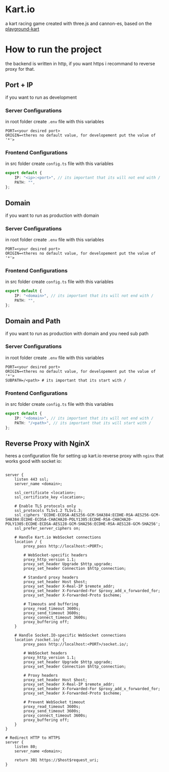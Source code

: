 # Kart.io

a kart racing game created with three.js and cannon-es, based on the [playground-kart](https://itaylayzer.github.io/playground-kart)

# How to run the project

the backend is written in http, if you want https i recommand to reverse proxy for that.

## Port + IP

if you want to run as development

### Server Configurations

in root folder create `.env` file with this variables

```.env
PORT=<your desired port>
ORIGIN=<theres no default value, for developement put the value of '*'>
```

### Frontend Configurations

in src folder create `config.ts` file with this variables

```ts
export default {
	IP: "<ip>:<port>", // its important that its will not end with /
	PATH: "",
};
```

## Domain

if you want to run as production with domain

### Server Configurations

in root folder create `.env` file with this variables

```.env
PORT=<your desired port>
ORIGIN=<theres no default value, for developement put the value of '*'>
```

### Frontend Configurations

in src folder create `config.ts` file with this variables

```ts
export default {
	IP: "<domain>", // its important that its will not end with /
	PATH: "",
};
```

## Domain and Path

if you want to run as production with domain and you need sub path

### Server Configurations

in root folder create `.env` file with this variables

```.env
PORT=<your desired port>
ORIGIN=<theres no default value, for developement put the value of '*'>
SUBPATH=/<path> # its important that its start with /
```

### Frontend Configurations

in src folder create `config.ts` file with this variables

```ts
export default {
	IP: "<domain>", // its important that its will not end with /
	PATH: "/<path>", // its important that its will start with /
};
```

## Reverse Proxy with NginX

heres a configuration file for setting up kart.io reverse proxy with `nginx` that works good with socket io:

```nginx

server {
    listen 443 ssl;
    server_name <domain>;

    ssl_certificate <location>;
    ssl_certificate_key <location>;

    # Enable TLS protocols only
    ssl_protocols TLSv1.2 TLSv1.3;
    ssl_ciphers 'ECDHE-ECDSA-AES256-GCM-SHA384:ECDHE-RSA-AES256-GCM-SHA384:ECDHE-ECDSA-CHACHA20-POLY1305:ECDHE-RSA-CHACHA20-POLY1305:ECDHE-ECDSA-AES128-GCM-SHA256:ECDHE-RSA-AES128-GCM-SHA256';
    ssl_prefer_server_ciphers on;

    # Handle Kart.io WebSocket connections
    location / {
        proxy_pass http://localhost:<PORT>;

        # WebSocket-specific headers
        proxy_http_version 1.1;
        proxy_set_header Upgrade $http_upgrade;
        proxy_set_header Connection $http_connection;

        # Standard proxy headers
        proxy_set_header Host $host;
        proxy_set_header X-Real-IP $remote_addr;
        proxy_set_header X-Forwarded-For $proxy_add_x_forwarded_for;
        proxy_set_header X-Forwarded-Proto $scheme;

        # Timeouts and buffering
        proxy_read_timeout 3600s;
        proxy_send_timeout 3600s;
        proxy_connect_timeout 3600s;
        proxy_buffering off;
    }

    # Handle Socket.IO-specific WebSocket connections
    location /socket.io/ {
        proxy_pass http://localhost:<PORT>/socket.io/;

        # WebSocket headers
        proxy_http_version 1.1;
        proxy_set_header Upgrade $http_upgrade;
        proxy_set_header Connection $http_connection;

        # Proxy headers
        proxy_set_header Host $host;
        proxy_set_header X-Real-IP $remote_addr;
        proxy_set_header X-Forwarded-For $proxy_add_x_forwarded_for;
        proxy_set_header X-Forwarded-Proto $scheme;

        # Prevent WebSocket timeout
        proxy_read_timeout 3600s;
        proxy_send_timeout 3600s;
        proxy_connect_timeout 3600s;
        proxy_buffering off;
    }
}

# Redirect HTTP to HTTPS
server {
    listen 80;
    server_name <domain>;

    return 301 https://$host$request_uri;
}

```
